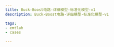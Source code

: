 ```yaml
---
title: Buck-Boost电路-详细模型-标准化模型-v1
description: Buck-Boost电路-详细模型-标准化模型-v1

tags:
- emtlab
- cases

---
```


<!-- import DocCardList from '@theme/DocCardList';

<DocCardList /> -->